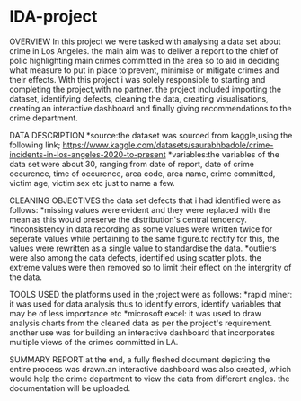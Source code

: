 # IDA-project

OVERVIEW
In this project we were tasked with analysing a data set about crime in Los Angeles. the main aim was to deliver a report to the chief of polic highlighting main crimes committed in the area so to aid in deciding what measure to put in place to prevent, minimise or mitigate crimes and their effects. With this project i was solely responsible to starting and completing the project,with no partner. the project included importing the dataset, identifying defects, cleaning the data, creating visualisations, creating an interactive dashboard and finally giving recommendations to the crime department.

DATA DESCRIPTION
*source:the dataset was sourced from kaggle,using the following link; https://www.kaggle.com/datasets/saurabhbadole/crime-incidents-in-los-angeles-2020-to-present
*variables:the variables of the data set were about 30, ranging from date of report, date of crime occurence, time of occurence, area code, area name, crime committed, victim age, victim sex etc just to name a few. 

CLEANING OBJECTIVES
the data set defects that i had identified were as follows:
*missing values were evident and they were replaced with the mean as this would preserve the distribution's central tendency.
*inconsistency in data recording as some values were written twice for seperate values while pertaining to the same figure.to rectify for this, the values were rewritten as a single value to standardise the data.
*outliers were also among the data defects, identified using scatter plots. the extreme values were then removed so to limit their effect on the intergrity of the data.

TOOLS USED
the platforms used in the ;roject were as follows:
*rapid miner: it was used for data analysis thus to identify errors, identify variables that may be of less importance etc
*microsoft excel: it was used to draw analysis charts from the cleaned data as per the project's requirement. another use was for building an interactive dashboard that incorporates multiple views of the crimes committed in LA.

SUMMARY REPORT
at the end, a fully fleshed document depicting the entire process was drawn.an interactive dashboard was also created, which would help the crime department to view the data from different angles. the documentation will be uploaded.
